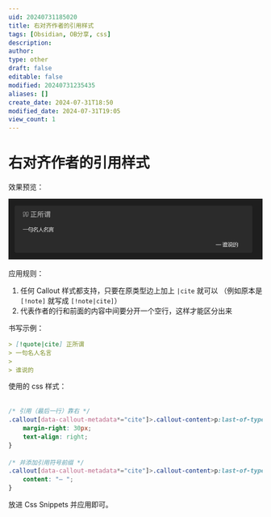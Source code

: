 ```yaml
---
uid: 20240731185020
title: 右对齐作者的引用样式
tags: [Obsidian, OB分享, css]
description: 
author: 
type: other
draft: false
editable: false
modified: 20240731235435
aliases: []
create_date: 2024-07-31T18:50
modified_date: 2024-07-31T19:05
view_count: 1
---
```


# 右对齐作者的引用样式

效果预览：

![](Resource/Images/07dbcf9e0c9e8f42d823ec5c5e7c0bf6.jpg)

应用规则：

1. 任何 Callout 样式都支持，只要在原类型边上加上 `|cite` 就可以 （例如原本是 `[!note]` 就写成 `[!note|cite]`）
2. 代表作者的行和前面的内容中间要分开一个空行，这样才能区分出来

书写示例：

```markdown
> [!quote|cite] 正所谓
> 一句名人名言
> 
> 谁说的

```

使用的 css 样式：

```css

/* 引用（最后一行）靠右 */
.callout[data-callout-metadata*="cite"]>.callout-content>p:last-of-type {
    margin-right: 30px;
    text-align: right;
}

/* 并添加引用符号前缀 */
.callout[data-callout-metadata*="cite"]>.callout-content>p:last-of-type::before {
    content: "― ";
}

```

放进 Css Snippets 并应用即可。

